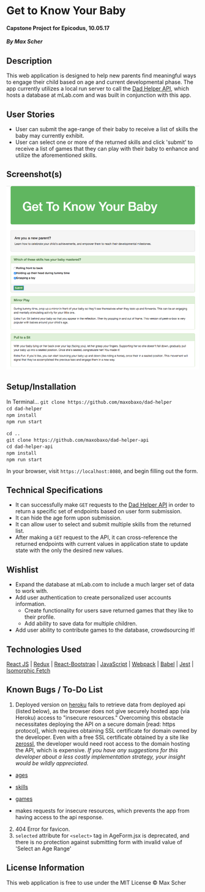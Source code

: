 # Get to Know Your Baby
#### Capstone Project for Epicodus, 10.05.17
_**By Max Scher**_

## Description
This web application is designed to help new parents find meaningful ways to engage their child based on age and current developmental phase.  The app currently utilizes a local run server to call the [Dad Helper API](https://github.com/maxobaxo/dad-helper-api), which hosts a database at mLab.com and was built in conjunction with this app.

## User Stories
* User can submit the age-range of their baby to receive a list of skills the baby may currently exhibit.
* User can select one or more of the returned skills and click 'submit' to receive a list of games that they can play with their baby to enhance and utilize the aforementioned skills.

## Screenshot(s)
![Screenshot](/screenshots/screenshot.png "Main App Screenshot")

## Setup/Installation
In Terminal...
`git clone https://github.com/maxobaxo/dad-helper`  
`cd dad-helper`  
`npm install`  
`npm run start`  

`cd ..`  
`git clone https://github.com/maxobaxo/dad-helper-api`  
`cd dad-helper-api`  
`npm install`  
`npm run start`  

In your browser, visit `https://localhost:8080`, and begin filling out the form.

## Technical Specifications
* It can successfully make `GET` requests to the [Dad Helper API](https://github.com/maxobaxo/dad-helper-api) in order to return a specific set of endpoints based on user form submission.
* It can hide the age form upon submission.
* It can allow user to select and submit multiple skills from the returned list.
* After making a `GET` request to the API, it can cross-reference the returned endpoints with current values in application state to update state with the only the desired new values.

## Wishlist
* Expand the database at mLab.com to include a much larger set of data to work with.
* Add user authentication to create personalized user accounts information.
  * Create functionality for users save returned games that they like to their profile.
  * Add ability to save data for multiple children.
* Add user ability to contribute games to the database, crowdsourcing it!

## Technologies Used
[React JS](https://reactjs.org/) | [Redux](http://redux.js.org/) | [React-Bootstrap](https://react-bootstrap.github.io/) | [JavaScript](https://www.javascript.com/) |
[Webpack](https://webpack.github.io/) |
[Babel](https://babeljs.io/) | [Jest](https://facebook.github.io/jest/) | [Isomorphic Fetch](https://github.github.io/fetch/)  

## Known Bugs / To-Do List
1. Deployed version on [heroku](https://dad-helper.herokuapp.com) fails to retrieve data from deployed api (listed below), as the browser does not give securely hosted app (via Heroku) access to "insecure resources." Overcoming this obstacle necessitates deploying the API on a secure domain [read: https protocol], which requires obtaining SSL certificate for domain owned by the developer. Even with a free SSL certificate obtained by a site like [zerossl](https://zerossl.com/), the developer would need root access to the domain hosting the API, which is expensive. _If you have any suggestions for this developer about a less costly implementation strategy, your insight would be wildly appreciated._
  * [ages](http://better-dad-api.maxobaxo.com/ages)
  * [skills](http://better-dad-api.maxobaxo.com/skills)
  * [games](http://better-dad-api.maxobaxo.com/games)

* makes requests for insecure resources, which prevents the app from having access to the api response.
2. 404 Error for favicon.
3. `selected` attribute for `<select>` tag in AgeForm.jsx is deprecated, and there is no protection against submitting form with invalid value of 'Select an Age Range'

## License Information
This web application is free to use under the MIT License &copy; Max Scher
